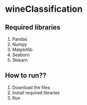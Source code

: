 # wineClassification

## Required libraries
1. Pandas
2. Numpy
3. Matplotlib
4. Seaborn
5. Sklearn
## How to run??
1. Download the files
2. Install required libraries
3. Run
